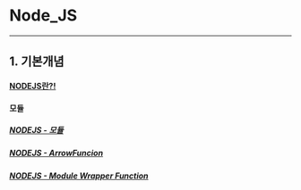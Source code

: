 # Node_JS 
----------------------------------------------------------------

## 1. 기본개념
#### [NODEJS란?!](https://velog.io/@yunaaa/NodeJS-Basics)
#### 모듈
##### [NODEJS - 모듈](https://velog.io/@yunaaa/NodeJS-%EB%AA%A8%EB%93%88Module)
##### [NODEJS - ArrowFuncion](https://velog.io/@yunaaa/NodeJS-ArrowFuncion)
##### [NODEJS - Module Wrapper Function](https://velog.io/@yunaaa/NodeJS-Module-Wrapper-Function)




